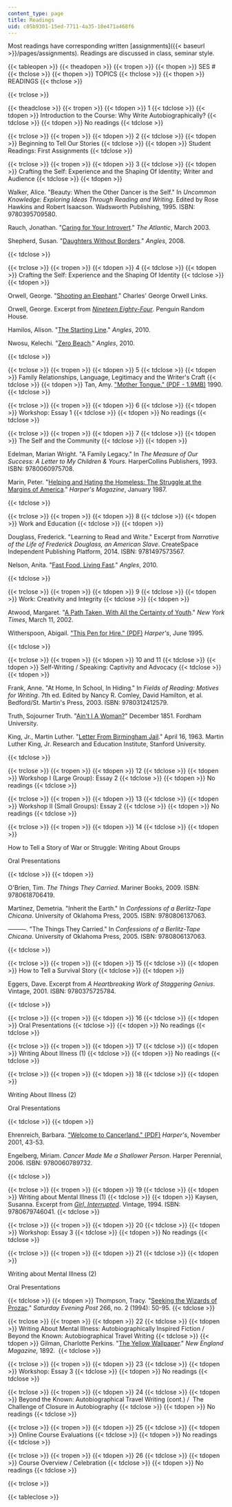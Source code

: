 ```yaml
---
content_type: page
title: Readings
uid: c05b9301-15ed-7711-4a35-18e471a468f6
---
```


Most readings have corresponding written [assignments]({{< baseurl >}}/pages/assignments). Readings are discussed in class, seminar style.

{{< tableopen >}}
{{< theadopen >}}
{{< tropen >}}
{{< thopen >}}
SES #
{{< thclose >}}
{{< thopen >}}
TOPICS
{{< thclose >}}
{{< thopen >}}
READINGS
{{< thclose >}}

{{< trclose >}}

{{< theadclose >}}
{{< tropen >}}
{{< tdopen >}}
1
{{< tdclose >}}
{{< tdopen >}}
Introduction to the Course: Why Write Autobiographically?
{{< tdclose >}}
{{< tdopen >}}
No readings
{{< tdclose >}}

{{< trclose >}}
{{< tropen >}}
{{< tdopen >}}
2
{{< tdclose >}}
{{< tdopen >}}
Beginning to Tell Our Stories
{{< tdclose >}}
{{< tdopen >}}
Student Readings: First Assignments
{{< tdclose >}}

{{< trclose >}}
{{< tropen >}}
{{< tdopen >}}
3
{{< tdclose >}}
{{< tdopen >}}
Crafting the Self: Experience and the Shaping Of Identity; Writer and Audience
{{< tdclose >}}
{{< tdopen >}}


Walker, Alice. "Beauty: When the Other Dancer is the Self." In _Uncommon Knowledge: Exploring Ideas Through Reading and Writing_. Edited by Rose Hawkins and Robert Isaacson. Wadsworth Publishing, 1995. ISBN: 9780395709580.

Rauch, Jonathan. "[Caring for Your Introvert](http://www.theatlantic.com/magazine/archive/2003/03/caring-for-your-introvert/302696/)." _The Atlantic_, March 2003.

Shepherd, Susan. "[Daughters Without Borders](http://web.mit.edu/angles2008/angles_Susan_Shepherd.html)." _Angles_, 2008.


{{< tdclose >}}

{{< trclose >}}
{{< tropen >}}
{{< tdopen >}}
4
{{< tdclose >}}
{{< tdopen >}}
Crafting the Self: Experience and the Shaping Of Identity
{{< tdclose >}}
{{< tdopen >}}


Orwell, George. "[Shooting an Elephant](http://www.online-literature.com/orwell/887/)." Charles' George Orwell Links.

Orwell, George. Excerpt from [_Nineteen Eighty-Four_](https://www.penguin.co.uk/articles/2015/nineteen-eighty-four-by-george-orwell.html). Penguin Random House.

Hamilos, Alison. "[The Starting Line](http://web.mit.edu/angles/angles_Allison_Hamilos.html)." _Angles_, 2010.

Nwosu, Kelechi. "[Zero Beach](http://web.mit.edu/angles/angles_Kelechi_Nwosu.html)." _Angles_, 2010.


{{< tdclose >}}

{{< trclose >}}
{{< tropen >}}
{{< tdopen >}}
5
{{< tdclose >}}
{{< tdopen >}}
Family Relationships, Language, Legitimacy and the Writer's Craft
{{< tdclose >}}
{{< tdopen >}}
Tan, Amy. ["Mother Tongue." (PDF - 1.9MB)](http://theessayexperiencefall2013.qwriting.qc.cuny.edu/files/2013/09/Mother-Tongue-by-Amy-Tan.pdf) 1990.
{{< tdclose >}}

{{< trclose >}}
{{< tropen >}}
{{< tdopen >}}
6
{{< tdclose >}}
{{< tdopen >}}
Workshop: Essay 1
{{< tdclose >}}
{{< tdopen >}}
No readings
{{< tdclose >}}

{{< trclose >}}
{{< tropen >}}
{{< tdopen >}}
7
{{< tdclose >}}
{{< tdopen >}}
The Self and the Community
{{< tdclose >}}
{{< tdopen >}}


Edelman, Marian Wright. "A Family Legacy." In _The Measure of Our Success: A Letter to My Children & Yours_. HarperCollins Publishers, 1993. ISBN: 9780060975708. 

Marin, Peter. "[Helping and Hating the Homeless: The Struggle at the Margins of America](http://harpers.org/archive/1987/01/helping-and-hating-the-homeless-the-struggle-at-the-margins-of-america/)." _Harper's Magazine_, January 1987.


{{< tdclose >}}

{{< trclose >}}
{{< tropen >}}
{{< tdopen >}}
8
{{< tdclose >}}
{{< tdopen >}}
Work and Education
{{< tdclose >}}
{{< tdopen >}}


Douglass, Frederick. "Learning to Read and Write." Excerpt from _Narrative of the Life of Frederick Douglass, an American Slave_. CreateSpace Independent Publishing Platform, 2014. ISBN: 9781497573567.

Nelson, Anita. "[Fast Food, Living Fast](http://web.mit.edu/angles/2010_Anita_Nelson.html)." _Angles_, 2010.


{{< tdclose >}}

{{< trclose >}}
{{< tropen >}}
{{< tdopen >}}
9
{{< tdclose >}}
{{< tdopen >}}
Work: Creativity and Integrity
{{< tdclose >}}
{{< tdopen >}}


Atwood, Margaret. "[A Path Taken, With All the Certainty of Youth](http://www.nytimes.com/2002/03/11/arts/writers-on-writing-a-path-taken-with-all-the-certainty-of-youth.html)." _New York Times_, March 11, 2002.

Witherspoon, Abigail. ["This Pen for Hire." (PDF)](http://www.eacfaculty.org/pchidester/Eng%20102f/Plagiarism/This%20Pen%20for%20Hire.pdf) _Harper's_, June 1995.


{{< tdclose >}}

{{< trclose >}}
{{< tropen >}}
{{< tdopen >}}
10 and 11
{{< tdclose >}}
{{< tdopen >}}
Self-Writing / Speaking: Captivity and Advocacy
{{< tdclose >}}
{{< tdopen >}}


Frank, Anne. "At Home, In School, In Hiding." In _Fields of Reading: Motives for Writing_. 7th ed. Edited by Nancy R. Comley, David Hamilton, et al. Bedford/St. Martin's Press, 2003. ISBN: 9780312412579.

Truth, Sojourner Truth. "[Ain't I A Woman?](http://www.fordham.edu/halsall/mod/sojtruth-woman.asp)" December 1851. Fordham University.  

King, Jr., Martin Luther. "[Letter From Birmingham Jail](https://www.africa.upenn.edu/Articles_Gen/Letter_Birmingham.html)." April 16, 1963. Martin Luther King, Jr. Research and Education Institute, Stanford University.


{{< tdclose >}}

{{< trclose >}}
{{< tropen >}}
{{< tdopen >}}
12
{{< tdclose >}}
{{< tdopen >}}
Workshop I (Large Group): Essay 2
{{< tdclose >}}
{{< tdopen >}}
No readings
{{< tdclose >}}

{{< trclose >}}
{{< tropen >}}
{{< tdopen >}}
13
{{< tdclose >}}
{{< tdopen >}}
Workshop II (Small Groups): Essay 2
{{< tdclose >}}
{{< tdopen >}}
No readings
{{< tdclose >}}

{{< trclose >}}
{{< tropen >}}
{{< tdopen >}}
14
{{< tdclose >}}
{{< tdopen >}}


How to Tell a Story of War or Struggle: Writing About Groups

Oral Presentations


{{< tdclose >}}
{{< tdopen >}}


O'Brien, Tim. _The Things They Carried_. Mariner Books, 2009. ISBN: 9780618706419.

Martinez, Demetria. "Inherit the Earth." In _Confessions of a Berlitz-Tape Chicana_. University of Oklahoma Press, 2005. ISBN: 9780806137063.

———. "The Things They Carried." In _Confessions of a Berlitz-Tape Chicana_. University of Oklahoma Press, 2005. ISBN: 9780806137063.


{{< tdclose >}}

{{< trclose >}}
{{< tropen >}}
{{< tdopen >}}
15
{{< tdclose >}}
{{< tdopen >}}
How to Tell a Survival Story
{{< tdclose >}}
{{< tdopen >}}


Eggers, Dave. Excerpt from _A Heartbreaking Work of Staggering Genius_. Vintage, 2001. ISBN: 9780375725784.


{{< tdclose >}}

{{< trclose >}}
{{< tropen >}}
{{< tdopen >}}
16
{{< tdclose >}}
{{< tdopen >}}
Oral Presentations
{{< tdclose >}}
{{< tdopen >}}
No readings
{{< tdclose >}}

{{< trclose >}}
{{< tropen >}}
{{< tdopen >}}
17
{{< tdclose >}}
{{< tdopen >}}
Writing About Illness (1)
{{< tdclose >}}
{{< tdopen >}}
No readings
{{< tdclose >}}

{{< trclose >}}
{{< tropen >}}
{{< tdopen >}}
18
{{< tdclose >}}
{{< tdopen >}}


Writing About Illness (2)

Oral Presentations


{{< tdclose >}}
{{< tdopen >}}


Ehrenreich, Barbara. ["Welcome to Cancerland." (PDF)](http://pinkribbonblues.org/wp-content/uploads/2010/08/Ehrenreich-2001-WelcomeToCancerland-Harpers.pdf) _Harper's_, November 2001, 43-53.

Engelberg, Miriam. _Cancer Made Me a Shallower Person_. Harper Perennial, 2006. ISBN: 9780060789732.


{{< tdclose >}}

{{< trclose >}}
{{< tropen >}}
{{< tdopen >}}
19
{{< tdclose >}}
{{< tdopen >}}
Writing about Mental Illness (1)
{{< tdclose >}}
{{< tdopen >}}
Kaysen, Susanna. Excerpt from [_Girl, Interrupted_](https://www.bookbrowse.com/excerpts/index.cfm?book_number=241). Vintage, 1994. ISBN: 9780679746041.
{{< tdclose >}}

{{< trclose >}}
{{< tropen >}}
{{< tdopen >}}
20
{{< tdclose >}}
{{< tdopen >}}
Workshop: Essay 3
{{< tdclose >}}
{{< tdopen >}}
No readings
{{< tdclose >}}

{{< trclose >}}
{{< tropen >}}
{{< tdopen >}}
21
{{< tdclose >}}
{{< tdopen >}}


Writing about Mental Illness (2)

Oral Presentations


{{< tdclose >}}
{{< tdopen >}}
Thompson, Tracy. "[Seeking the Wizards of Prozac](http://connection.ebscohost.com/c/articles/9404211704/seeking-wizards-prozac)." _Saturday Evening Post_ 266, no. 2 (1994): 50-95.
{{< tdclose >}}

{{< trclose >}}
{{< tropen >}}
{{< tdopen >}}
22
{{< tdclose >}}
{{< tdopen >}}
Writing About Mental Illness: Autobiographically Inspired Fiction / Beyond the Known: Autobiographical Travel Writing
{{< tdclose >}}
{{< tdopen >}}
Gilman, Charlotte Perkins. "[The Yellow Wallpaper](https://www.nlm.nih.gov/exhibition/theliteratureofprescription/exhibitionAssets/digitalDocs/The-Yellow-Wall-Paper.pdf)." _New England Magazine,_ 1892. 
{{< tdclose >}}

{{< trclose >}}
{{< tropen >}}
{{< tdopen >}}
23
{{< tdclose >}}
{{< tdopen >}}
Workshop: Essay 3
{{< tdclose >}}
{{< tdopen >}}
No readings
{{< tdclose >}}

{{< trclose >}}
{{< tropen >}}
{{< tdopen >}}
24
{{< tdclose >}}
{{< tdopen >}}
Beyond the Known: Autobiographical Travel Writing (cont.) /  The Challenge of Closure in Autobiography
{{< tdclose >}}
{{< tdopen >}}
No readings
{{< tdclose >}}

{{< trclose >}}
{{< tropen >}}
{{< tdopen >}}
25
{{< tdclose >}}
{{< tdopen >}}
Online Course Evaluations
{{< tdclose >}}
{{< tdopen >}}
No readings
{{< tdclose >}}

{{< trclose >}}
{{< tropen >}}
{{< tdopen >}}
26
{{< tdclose >}}
{{< tdopen >}}
Course Overview / Celebration
{{< tdclose >}}
{{< tdopen >}}
No readings
{{< tdclose >}}

{{< trclose >}}

{{< tableclose >}}